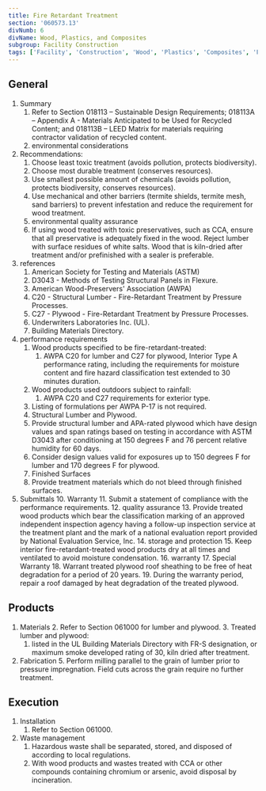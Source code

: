 ```yaml
---
title: Fire Retardant Treatment
section: '060573.13'
divNumb: 6
divName: Wood, Plastics, and Composites
subgroup: Facility Construction
tags: ['Facility', 'Construction', 'Wood', 'Plastics', 'Composites', 'Fire', 'Retardant', 'Treatment']
---
```


## General

1. Summary
   1. Refer to Section 018113 – Sustainable Design Requirements; 018113A – Appendix A - Materials Anticipated to be Used for Recycled Content; and 018113B – LEED Matrix for materials requiring contractor validation of recycled content.
   1. environmental considerations
1. Recommendations:
      1. Choose least toxic treatment (avoids pollution, protects biodiversity).
   1. Choose most durable treatment (conserves resources).
   1. Use smallest possible amount of chemicals (avoids pollution, protects biodiversity, conserves resources).
   1. Use mechanical and other barriers (termite shields, termite mesh, sand barriers) to prevent infestation and reduce the requirement for wood treatment.
   1. environmental quality assurance
   1. If using wood treated with toxic preservatives, such as CCA, ensure that all preservative is adequately fixed in the wood. Reject lumber with surface residues of white salts. Wood that is kiln-dried after treatment and/or prefinished with a sealer is preferable.
1. references
   1. American Society for Testing and Materials (ASTM)
   1. D3043 - Methods of Testing Structural Panels in Flexure.
   1. American Wood-Preservers' Association (AWPA)
   1. C20 - Structural Lumber - Fire-Retardant Treatment by Pressure Processes.
   1. C27 - Plywood - Fire-Retardant Treatment by Pressure Processes.
   1. Underwriters Laboratories Inc. (UL).
   1. Building Materials Directory.
1. performance requirements
   1. Wood products specified to be fire-retardant-treated:
      1. AWPA C20 for lumber and C27 for plywood, Interior Type A performance rating, including the requirements for moisture content and fire hazard classification test extended to 30 minutes duration.
   2. Wood products used outdoors subject to rainfall:
      1. AWPA C20 and C27 requirements for exterior type.
   3. Listing of formulations per AWPA P-17 is not required.
   4. Structural Lumber and Plywood.
   5. Provide structural lumber and APA-rated plywood which have design values and span ratings based on testing in accordance with ASTM D3043 after conditioning at 150 degrees F and 76 percent relative humidity for 60 days.
   6. Consider design values valid for exposures up to 150 degrees F for lumber and 170 degrees F for plywood.
   7. Finished Surfaces
   8. Provide treatment materials which do not bleed through finished surfaces.
9. Submittals
   10. Warranty
   11. Submit a statement of compliance with the performance requirements.
   12. quality assurance
   13. Provide treated wood products which bear the classification marking of an approved independent inspection agency having a follow-up inspection service at the treatment plant and the mark of a national evaluation report provided by National Evaluation Service, Inc.
   14. storage and protection
   15. Keep interior fire-retardant-treated wood products dry at all times and ventilated to avoid moisture condensation.
   16. warranty
   17. Special Warranty
   18. Warrant treated plywood roof sheathing to be free of heat degradation for a period of 20 years.
   19. During the warranty period, repair a roof damaged by heat degradation of the treated plywood.

## Products

1. Materials
   2. Refer to Section 061000 for lumber and plywood.
   3. Treated lumber and plywood:
      1. listed in the UL Building Materials Directory with FR-S designation, or maximum smoke developed rating of 30, kiln dried after treatment.
2. Fabrication
   5. Perform milling parallel to the grain of lumber prior to pressure impregnation. Field cuts across the grain require no further treatment.

## Execution

1. Installation
   1. Refer to Section 061000.
1. Waste management
   1. Hazardous waste shall be separated, stored, and disposed of according to local regulations.
   1. With wood products and wastes treated with CCA or other compounds containing chromium or arsenic, avoid disposal by incineration.
